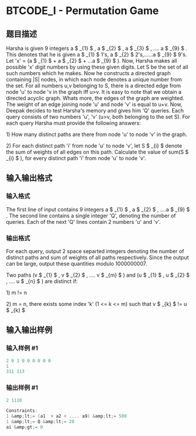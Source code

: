 # BTCODE_I - Permutation Game

## 题目描述

Harsha is given 9 integers a $ _{1} $ , a $ _{2} $ , a $ _{3} $ , .... a $ _{9} $ . This denotes that he is given a $ _{1} $ 1's, a $ _{2} $ 2's,......a $ _{9} $ 9's. Let 'x' = (a $ _{1} $ + a $ _{2} $ + ...a $ _{9} $ ). Now, Harsha makes all possible 'x' digit numbers by using these given digits. Let S be the set of all such numbers which he makes. Now he constructs a directed graph containing |S| nodes, in which each node denotes a unique number from the set. For all numbers u,v belonging to S, there is a directed edge from node 'u' to node 'v in the graph iff u>v. It is easy to note that we obtain a directed acyclic graph. Whats more, the edges of the graph are weighted. The weight of an edge joining node 'u' and node 'v' is equal to u+v. Now, Deepak decides to test Harsha's memory and gives him 'Q' queries. Each query consists of two numbers 'u', 'v' (u>v, both belonging to the set S). For each query Harsha must provide the following answers:

1\) How many distinct paths are there from node 'u' to node 'v' in the graph.

2\) For each distinct path 'i' from node 'u' to node 'v', let S $ _{i} $ denote the sum of weights of all edges on this path. Calculate the value of sum(S $ _{i} $ ), for every distinct path 'i' from node 'u' to node 'v'.

## 输入输出格式

### 输入格式

The first line of input contains 9 integers a $ _{1} $ , a $ _{2} $ , ....a $ _{9} $ . The second line contains a single integer 'Q', denoting the number of queries. Each of the next 'Q' lines contain 2 numbers 'u' and 'v'.

### 输出格式

For each query, output 2 space separted integers denoting the number of distinct paths and sum of weights of all paths respectively. Since the output can be large, output these quantities modulo 1000000007.

Two paths (v $ _{1} $ , v $ _{2} $ , .... v $ _{m} $ ) and (u $ _{1} $ , u $ _{2} $ , .... u $ _{n} $ ) are distinct if:

1\) m != n

2\) m = n, there exists some index 'k' (1 <= k <= m) such that v $ _{k} $ != u $ _{k} $

## 输入输出样例

### 输入样例 #1

```cpp
2 0 1 0 0 0 0 0 0
1
311 113
```


### 输出样例 #1

```cpp
2 1110

Constraints:
1 &amp;lt;= (a1  + a2 + .... a9) &amp;lt;= 500
1 &amp;lt;= Q &amp;lt;= 20
ai &amp;gt;= 0
```


